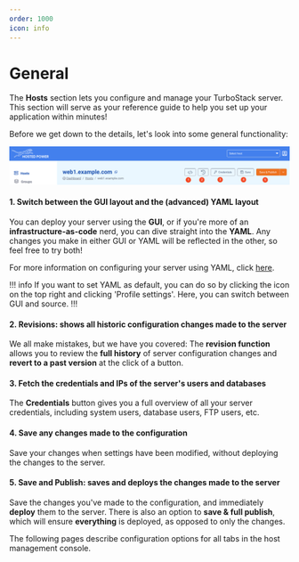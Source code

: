 ```yaml
---
order: 1000
icon: info
---
```


# General

The **Hosts** section lets you configure and manage your TurboStack server. This section will serve as your reference guide to help you set up your application within minutes!

Before we get down to the details, let's look into some general functionality:

![General functions](img/tsa_server_header1.png)

#### 1. Switch between the GUI layout and the (advanced) YAML layout

You can deploy your server using the **GUI**, or if you're more of an **infrastructure-as-code** nerd, you can dive straight into the **YAML**. Any changes you make in either GUI or YAML will be reflected in the other, so feel free to try both!

For more information on configuring your server using YAML, click [here](yaml.md).

!!! info
If you want to set YAML as default, you can do so by clicking the icon on the top right and clicking 'Profile settings'. Here, you can switch between GUI and source.
!!!

#### 2. Revisions: shows all historic configuration changes made to the server

We all make mistakes, but we have you covered: The **revision function** allows you to review the **full history** of server configuration changes and **revert to a past version** at the click of a button.

#### 3. Fetch the credentials and IPs of the server's users and databases

The **Credentials** button gives you a full overview of all your server credentials, including system users, database users, FTP users, etc.

#### 4. Save any changes made to the configuration

Save your changes when settings have been modified, without deploying the changes to the server.

#### 5. Save and Publish: saves and deploys the changes made to the server

Save the changes you've made to the configuration, and immediately **deploy** them to the server. There is also an option to **save & full publish**, which will ensure **everything** is deployed, as opposed to only the changes.

The following pages describe configuration options for all tabs in the host management console.